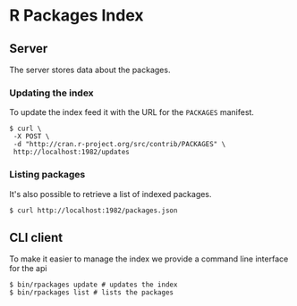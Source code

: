 # R Packages Index

## Server
The server stores data about the packages.

### Updating the index
To update the index feed it with the URL for the `PACKAGES` manifest.

    $ curl \
     -X POST \
     -d "http://cran.r-project.org/src/contrib/PACKAGES" \
     http://localhost:1982/updates

### Listing packages
It's also possible to retrieve a list of indexed packages.

    $ curl http://localhost:1982/packages.json

## CLI client
To make it easier to manage the index we provide a command line interface for the api

    $ bin/rpackages update # updates the index
    $ bin/rpackages list # lists the packages
